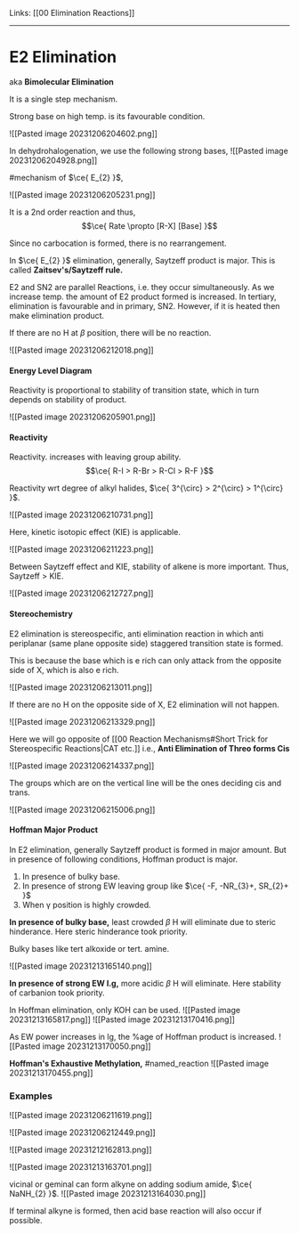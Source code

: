 Links: [[00 Elimination Reactions]]
___
# E2 Elimination 
aka **Bimolecular Elimination**

It is a single step mechanism.

Strong base on high temp. is its favourable condition.

![[Pasted image 20231206204602.png]]

In dehydrohalogenation, we use the following strong bases,
![[Pasted image 20231206204928.png]]

#mechanism of $\ce{ E_{2} }$,

![[Pasted image 20231206205231.png]]

It is a 2nd order reaction and thus,
$$\ce{ Rate \propto [R-X] [Base] }$$

Since no carbocation is formed, there is no rearrangement. 

In $\ce{ E_{2} }$ elimination, generally, Saytzeff product is major. This is called **Zaitsev's/Saytzeff rule.**

E2 and SN2 are parallel Reactions, i.e. they occur simultaneously. 
As we increase temp. the amount of E2 product formed is increased. 
In tertiary, elimination is favourable and in primary, SN2. However, if it is heated then make elimination product.

If there are no H at $\beta$ position, there will be no reaction.

![[Pasted image 20231206212018.png]]

#### Energy Level Diagram

Reactivity is proportional to stability of transition state, which in turn depends on stability of product. 

![[Pasted image 20231206205901.png]]

#### Reactivity 
Reactivity. increases with leaving group ability. 
$$\ce{ R-I > R-Br > R-Cl > R-F }$$

Reactivity wrt degree of alkyl halides, $\ce{ 3^{\circ} > 2^{\circ} > 1^{\circ} }$.

![[Pasted image 20231206210731.png]]

Here, kinetic isotopic effect (KIE) is applicable.

![[Pasted image 20231206211223.png]]

Between Saytzeff effect and KIE, stability of alkene is more important. Thus, Saytzeff > KIE. 

![[Pasted image 20231206212727.png]]

#### Stereochemistry 
E2 elimination is stereospecific, anti elimination reaction in which anti periplanar (same plane opposite side) staggered transition state is formed. 

This is because the base which is e rich can only attack from the opposite side of X, which is also e rich. 

![[Pasted image 20231206213011.png]]

If there are no H on the opposite side of X, E2 elimination will not happen. 

![[Pasted image 20231206213329.png]]

Here we will go opposite of [[00 Reaction Mechanisms#Short Trick for Stereospecific Reactions|CAT etc.]] i.e.,
**Anti Elimination of Threo forms Cis**

![[Pasted image 20231206214337.png]]

The groups which are on the vertical line will be the ones deciding cis and trans.

![[Pasted image 20231206215006.png]]

#### Hoffman Major Product 
In E2 elimination, generally Saytzeff product is formed in major amount. But in presence of following conditions, Hoffman product is major.
1. In presence of bulky base.
2. In presence of strong EW leaving group like $\ce{ -F, -NR_{3}+, SR_{2}+ }$
3. When $\upgamma$ position is highly crowded. 


**In presence of bulky base,** least crowded $\beta$ H will eliminate due to steric hinderance. Here steric hinderance took priority. 

Bulky bases like tert alkoxide or tert. amine.

![[Pasted image 20231213165140.png]]

**In presence of strong EW l.g,** more acidic $\beta$ H will eliminate. Here stability of carbanion took priority. 

In Hoffman elimination, only KOH can be used.
![[Pasted image 20231213165817.png]]
![[Pasted image 20231213170416.png]]

As EW power increases in lg, the %age of Hoffman product is increased. 
![[Pasted image 20231213170050.png]]

**Hoffman's Exhaustive Methylation,** #named_reaction 
![[Pasted image 20231213170455.png]]

### Examples 
![[Pasted image 20231206211619.png]]

![[Pasted image 20231206212449.png]]

![[Pasted image 20231212162813.png]]

![[Pasted image 20231213163701.png]]

vicinal or geminal can form alkyne on adding sodium amide, $\ce{ NaNH_{2} }$.
![[Pasted image 20231213164030.png]]

If terminal alkyne is formed, then acid base reaction will also occur if possible. 
